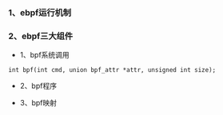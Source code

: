 ### 1、ebpf运行机制  

### 2、ebpf三大组件  

- 1、bpf系统调用  

```
int bpf(int cmd, union bpf_attr *attr, unsigned int size);
```

- 2、bpf程序  

- 3、bpf映射  